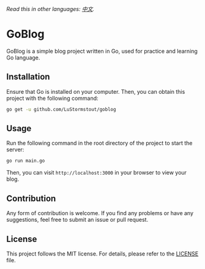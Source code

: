 *Read this in other languages: [中文](README_zh.md).*

# GoBlog

GoBlog is a simple blog project written in Go, used for practice and learning Go language.

## Installation

Ensure that Go is installed on your computer. Then, you can obtain this project with the following command:

```bash
go get -u github.com/LuStormstout/goblog
```

## Usage

Run the following command in the root directory of the project to start the server:

```bash
go run main.go
```

Then, you can visit `http://localhost:3000` in your browser to view your blog.

## Contribution

Any form of contribution is welcome. If you find any problems or have any suggestions, feel free to submit an issue or pull request.

## License

This project follows the MIT license. For details, please refer to the [LICENSE](LICENSE) file.